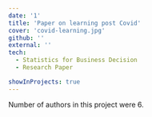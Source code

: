 ```yaml
---
date: '1'
title: 'Paper on learning post Covid'
cover: 'covid-learning.jpg'
github: ''
external: ''
tech:
  - Statistics for Business Decision 
  - Research Paper

showInProjects: true
---
```


Number of authors in this project were 6.
